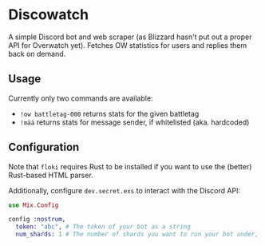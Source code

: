 # Discowatch

A simple Discord bot and web scraper (as Blizzard hasn't put out a proper API for
Overwatch yet). Fetches OW statistics for users and replies them back on demand.

## Usage

Currently only two commands are available:

- `!ow battletag-000` returns stats for the given battletag
- `!mää` returns stats for message sender, if whitelisted (aka. hardcoded)


## Configuration

Note that `floki` requires Rust to be installed if you want to use the (better)
Rust-based HTML parser.


Additionally, configure `dev.secret.exs` to interact with the Discord API:

```elixir
use Mix.Config

config :nostrum,
  token: "abc", # The token of your bot as a string
  num_shards: 1 # The number of shards you want to run your bot under, or :auto.
```